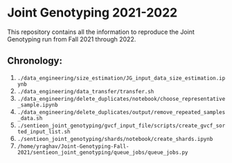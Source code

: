 # Joint Genotyping 2021-2022

This repository contains all the information to reproduce the Joint Genotyping run from Fall 2021 through 2022. 

## Chronology: 

1. `./data_engineering/size_estimation/JG_input_data_size_estimation.ipynb`
2. `./data_engineering/data_transfer/transfer.sh`
3. `./data_engineering/delete_duplicates/notebook/choose_representative_sample.ipynb`
4. `./data_engineering/delete_duplicates/output/remove_repeated_samples_data.sh`
5. `./sentieon_joint_genotyping/gvcf_input_file/scripts/create_gvcf_sorted_input_list.sh`
6. `./sentieon_joint_genotyping/shards/notebook/create_shards.ipynb`
7. `/home/yraghav/Joint-Genotyping-Fall-2021/sentieon_joint_genotyping/queue_jobs/queue_jobs.py`